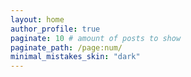 ```yaml
---
layout: home
author_profile: true
paginate: 10 # amount of posts to show
paginate_path: /page:num/
minimal_mistakes_skin: "dark"
---
```

